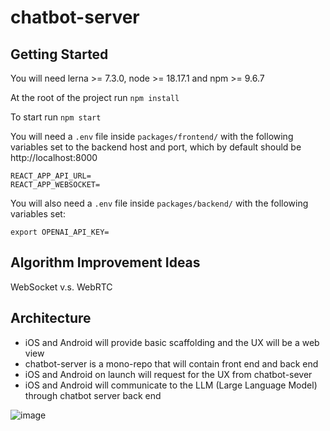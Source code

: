 # chatbot-server

## Getting Started
You will need lerna >= 7.3.0, node >= 18.17.1 and npm >= 9.6.7

At the root of the project run
`npm install`

To start run
`npm start`

You will need a `.env` file inside `packages/frontend/` with the following variables set to the backend host and port, which by default should be http://localhost:8000
```
REACT_APP_API_URL=
REACT_APP_WEBSOCKET=
```

You will also need a `.env` file inside `packages/backend/` with the following variables set:

```
export OPENAI_API_KEY=
```

## Algorithm Improvement Ideas

WebSocket v.s. WebRTC

## Architecture

- iOS and Android will provide basic scaffolding and the UX will be a web view
- chatbot-server is a mono-repo that will contain front end and back end
- iOS and Android on launch will request for the UX from chatbot-sever
- iOS and Android will communicate to the LLM (Large Language Model) through chatbot server back end

![image](https://github.com/mdctleo/chatbot-server/assets/31061195/ffc113b9-6b0c-4f3e-907b-d93b1f60a389)
